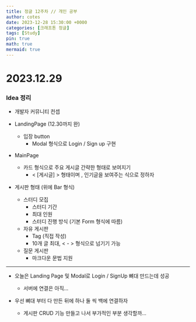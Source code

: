 ```yaml
---
title: 정글 12주차 // 개인 공부
author: cotes
date: 2023-12-28 15:30:00 +0000
categories: [크래프톤 정글]
tags: [Study]
pin: true
math: true
mermaid: true
---
```


# 2023.12.29

### Idea 정리

- 개발자 커뮤니티 컨셉

- LandingPage (12.30까지 완)

  - 입장 button
    - Modal 형식으로 Login / Sign up 구현

- MainPage

  - 카드 형식으로 주요 게시글 간략한 형태로 보여지기
    - < [게시글] > 형태이며 , 인기글을 보여주는 식으로 정하자

- 게시판 형태 (위에 Bar 형식)
  - 스터디 모집
    - 스터디 기간
    - 최대 인원
    - 스터디 진행 방식 (기본 Form 형식에 따름)
  - 자유 게시판
    - Tag (직접 작성)
    - 10개 글 최대, < - > 형식으로 넘기기 가능
  - 질문 게시판
    - 마크다운 문법 지원

---

- 오늘은 Landing Page 및 Modal로 Login / SignUp 뼈대 만드는데 성공

  - 서버에 연결은 아직...

- 우선 뼈대 부터 다 만든 뒤에 하나 둘 씩 백에 연결하자
  - 게시판 CRUD 기능 만들고 나서 부가적인 부분 생각할까...
